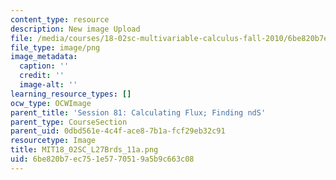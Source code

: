 ```yaml
---
content_type: resource
description: New image Upload
file: /media/courses/18-02sc-multivariable-calculus-fall-2010/6be820b7ec751e5770519a5b9c663c08_MIT18_02SC_L27Brds_11a.png
file_type: image/png
image_metadata:
  caption: ''
  credit: ''
  image-alt: ''
learning_resource_types: []
ocw_type: OCWImage
parent_title: 'Session 81: Calculating Flux; Finding ndS'
parent_type: CourseSection
parent_uid: 0dbd561e-4c4f-ace8-7b1a-fcf29eb32c91
resourcetype: Image
title: MIT18_02SC_L27Brds_11a.png
uid: 6be820b7-ec75-1e57-7051-9a5b9c663c08
---
```

